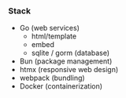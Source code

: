 ### Stack

- Go (web services)
  - html/template
  - embed
  - sqlite / gorm (database)
- Bun (package management)
- htmx (responsive web design)
- webpack (bundling)
- Docker (containerization)
